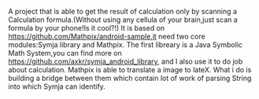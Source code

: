 A project that is able to get the result of calculation only by scanning a Calculation formula.(Without using any cellula of your brain,just scan a formula by your phone!Is it cool?!)
It is based on https://github.com/Mathpix/android-sample,it need two core modules:Symja library and Mathpix.
The first libreary is a Java Symbolic Math System,you can find more on https://github.com/axkr/symja_android_library, and I also use it to do job about calculation. Mathpix is able to translate a image to lateX.
What i do is building a bridge between them which contain lot of work of parsing String into which Symja can identify.
 
